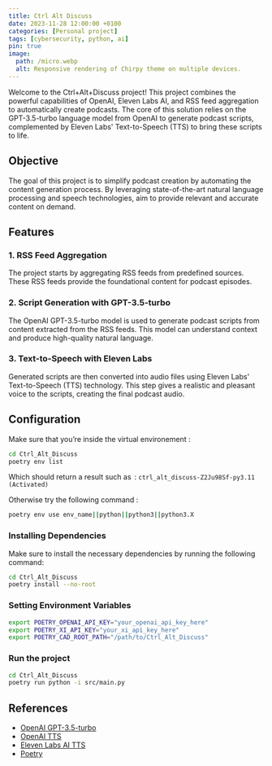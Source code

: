 ```yaml
---
title: Ctrl Alt Discuss
date: 2023-11-28 12:00:00 +0100
categories: [Personal project]
tags: [cybersecurity, python, ai]
pin: true
image:
  path: /micro.webp
  alt: Responsive rendering of Chirpy theme on multiple devices.
---
```


Welcome to the Ctrl+Alt+Discuss project! This project combines the powerful capabilities of OpenAI, Eleven Labs AI, and RSS feed aggregation to automatically create podcasts. The core of this solution relies on the GPT-3.5-turbo language model from OpenAI to generate podcast scripts, complemented by Eleven Labs' Text-to-Speech (TTS) to bring these scripts to life.

## Objective

The goal of this project is to simplify podcast creation by automating the content generation process. By leveraging state-of-the-art natural language processing and speech technologies, aim to provide relevant and accurate content on demand.

## Features

### 1. RSS Feed Aggregation

The project starts by aggregating RSS feeds from predefined sources. These RSS feeds provide the foundational content for podcast episodes.

### 2. Script Generation with GPT-3.5-turbo

The OpenAI GPT-3.5-turbo model is used to generate podcast scripts from content extracted from the RSS feeds. This model can understand context and produce high-quality natural language.

### 3. Text-to-Speech with Eleven Labs

Generated scripts are then converted into audio files using Eleven Labs' Text-to-Speech (TTS) technology. This step gives a realistic and pleasant voice to the scripts, creating the final podcast audio.

## Configuration

Make sure that you’re inside the virtual environement :

```bash
cd Ctrl_Alt_Discuss
poetry env list
```

Which should return a result such as  :
`ctrl_alt_discuss-Z2Ju98Sf-py3.11 (Activated)`

Otherwise try the following command :

```bash
poetry env use env_name||python||python3||python3.X
```

### Installing Dependencies

Make sure to install the necessary dependencies by running the following command:

```bash
cd Ctrl_Alt_Discuss
poetry install --no-root
```

### Setting Environment Variables

```bash
export POETRY_OPENAI_API_KEY="your_openai_api_key_here"
export POETRY_XI_API_KEY="your_xi_api_key_here"
export POETRY_CAD_ROOT_PATH="/path/to/Ctrl_Alt_Discuss"
```

### Run the project

```bash
cd Ctrl_Alt_Discuss
poetry run python -i src/main.py
```

## References

- [OpenAI GPT-3.5-turbo](https://platform.openai.com/)
- [OpenAI TTS](https://platform.openai.com/docs/guides/text-to-speech)
- [Eleven Labs AI TTS](https://www.eleven-labs.ai/text-to-speech)
- [Poetry](https://python-poetry.org/docs/)
